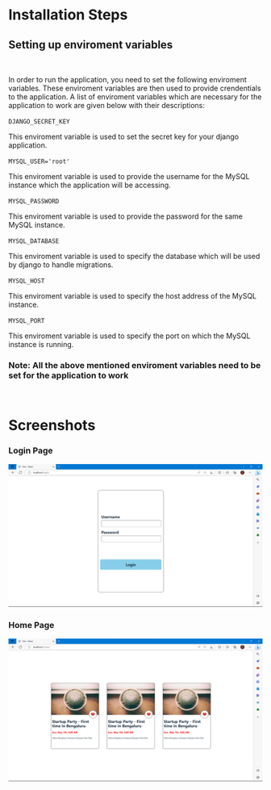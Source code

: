 # Installation Steps

## Setting up enviroment variables
<br>

In order to run the application, you need to set the following enviroment variables. These enviroment variables are then used to provide crendentials to the application.
A list of enviroment variables which are necessary for the application to work are given below with their descriptions:

`DJANGO_SECRET_KEY`

This enviroment variable is used to set the secret key for your django application.

`MYSQL_USER='root'`

This enviroment variable is used to provide the username for the MySQL instance which the application will be accessing.

`MYSQL_PASSWORD`

This enviroment variable is used to provide the password for the same MySQL instance.

`MYSQL_DATABASE`

This enviroment variable is used to specify the database which will be used by django to handle migrations.

`MYSQL_HOST`

This enviroment variable is used to specify the host address of the MySQL instance.

`MYSQL_PORT`

This enviroment variable is used to specify the port on which the MySQL instance is running.


### Note: All the above mentioned enviroment variables need to be set for the application to work
<br>


# Screenshots

### Login Page
![Login Page](images/login.png)


### Home Page
![Home Page](images/home.png)